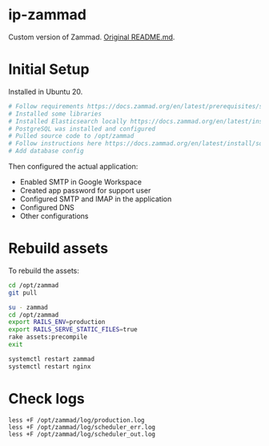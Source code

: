# ip-zammad

Custom version of Zammad. [Original README.md](./ORIG_README.md).

# Initial Setup

Installed in Ubuntu 20.

```sh
# Follow requirements https://docs.zammad.org/en/latest/prerequisites/software.html
# Installed some libraries
# Installed Elasticsearch locally https://docs.zammad.org/en/latest/install/elasticsearch.html
# PostgreSQL was installed and configured
# Pulled source code to /opt/zammad
# Follow instructions here https://docs.zammad.org/en/latest/install/source.html
# Add database config
```

Then configured the actual application:

- Enabled SMTP in Google Workspace
- Created app password for support user
- Configured SMTP and IMAP in the application
- Configured DNS
- Other configurations

# Rebuild assets

To rebuild the assets:

```sh
cd /opt/zammad
git pull

su - zammad
cd /opt/zammad
export RAILS_ENV=production
export RAILS_SERVE_STATIC_FILES=true
rake assets:precompile
exit

systemctl restart zammad
systemctl restart nginx
```

# Check logs

```
less +F /opt/zammad/log/production.log
less +F /opt/zammad/log/scheduler_err.log
less +F /opt/zammad/log/scheduler_out.log
```
